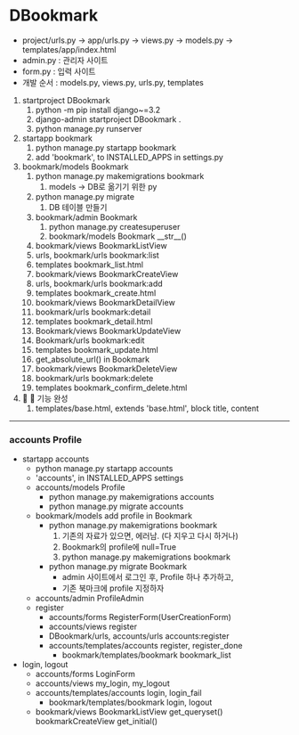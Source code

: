 # DBookmark
- project/urls.py -> app/urls.py -> views.py -> models.py -> templates/app/index.html
- admin.py : 관리자 사이트
- form.py : 입력 사이트
- 개발 순서 : models.py, views.py, urls.py, templates
1. startproject DBookmark
   1. python -m pip install django~=3.2
   2. django-admin startproject DBookmark .
   3. python manage.py runserver
2. startapp bookmark
   1. python manage.py startapp bookmark
   2. add 'bookmark', to INSTALLED_APPS in settings.py
3. bookmark/models Bookmark
   1. python manage.py makemigrations bookmark
      1. models -> DB로 옮기기 위한 py
   2. python manage.py migrate
      1. DB 테이블 만들기
   3. bookmark/admin Bookmark
      1. python manage.py createsuperuser
      2. bookmark/models Bookmark \_\_str__()
   4. bookmark/views BookmarkListView
   5. urls, bookmark/urls bookmark:list
   6. templates bookmark_list.html
   7. bookmark/views BookmarkCreateView
   8. urls, bookmark/urls bookmark:add
   9. templates bookmark_create.html
   10. bookmark/views BookmarkDetailView
   11. bookmark/urls bookmark:detail
   12. templates bookmark_detail.html
   13. Bookmark/views BookmarkUpdateView
   14. Bookmark/urls bookmark:edit
   15. templates bookmark_update.html
   16. get_absolute_url() in Bookmark
   17. bookmark/views BookmarkDeleteView
   18. bookmark/urls bookmark:delete
   19. templates bookmark_confirm_delete.html
4. 💨 💯 기능 완성
   1. templates/base.html, extends 'base.html', block title, content
---
### accounts Profile
- startapp accounts
   - python manage.py startapp accounts
   - 'accounts', in INSTALLED_APPS settings
   - accounts/models Profile
     - python manage.py makemigrations accounts
     - python manage.py migrate accounts
   - bookmark/models add profile in Bookmark
     - python manage.py makemigrations bookmark
       1. 기존의 자료가 있으면, 에러남. (다 지우고 다시 하거나)
       2. Bookmark의 profile에 null=True
       3. python manage.py makemigrations bookmark
     - python manage.py migrate Bookmark
       - admin 사이트에서 로그인 후, Profile 하나 추가하고,
       - 기존 북마크에 profile 지정하자
   - accounts/admin ProfileAdmin
   - register
     - accounts/forms RegisterForm(UserCreationForm)
     - accounts/views register
     - DBookmark/urls, accounts/urls accounts:register
     - accounts/templates/accounts register, register_done
       - bookmark/templates/bookmark bookmark_list
- login, logout
  - accounts/forms LoginForm
  - accounts/views my_login, my_logout
  - accounts/templates/accounts login, login_fail
    - bookmark/templates/bookmark login, logout
  - bookmark/views BookmarkListView get_queryset()
  bookmarkCreateView get_initial()